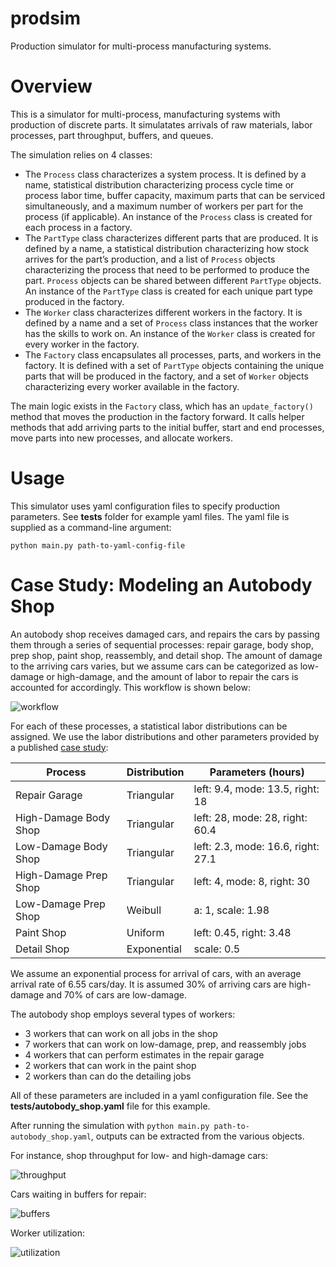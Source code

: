 # prodsim

Production simulator for multi-process manufacturing systems.

# Overview

This is a simulator for multi-process, manufacturing systems with production of discrete parts. It simulatates arrivals of raw materials, labor processes, part throughput, buffers, and queues. 

The simulation relies on 4 classes:

- The ```Process``` class characterizes a system process. It is defined by a name, statistical distribution characterizing process cycle time or process labor time, buffer capacity, maximum parts that can be serviced simultaneously, and a maximum number of workers per part for the process (if applicable). An instance of the ```Process``` class is created for each process in a factory.
- The ```PartType``` class characterizes different parts that are produced. It is defined by a name, a statistical distribution characterizing how stock arrives for the part’s production, and a list of ```Process``` objects characterizing the process that need to be performed to produce the part. ```Process``` objects can be shared between different ```PartType``` objects. An instance of the ```PartType``` class is created for each unique part type produced in the factory.
- The ```Worker``` class characterizes different workers in the factory. It is defined by a name and a set of ```Process``` class instances that the worker has the skills to work on. An instance of the ```Worker``` class is created for every worker in the factory. 
- The ```Factory``` class encapsulates all processes, parts, and workers in the factory. It is defined with a set of ```PartType``` objects containing the unique parts that will be produced in the factory, and a set of ```Worker``` objects characterizing every worker available in the factory. 

The main logic exists in the ```Factory``` class, which has an ```update_factory()``` method that moves the production in the factory forward. It calls helper methods that add arriving parts to the initial buffer, start and end processes, move parts into new processes, and allocate workers. 

# Usage

 This simulator uses yaml configuration files to specify production parameters. See **tests** folder for example yaml files. The yaml file is supplied as a command-line argument:

```python main.py path-to-yaml-config-file```

# Case Study: Modeling an Autobody Shop

An autobody shop receives damaged cars, and repairs the cars by passing them through a series of sequential processes: repair garage, body shop, prep shop, paint shop, reassembly, and detail shop. The amount of damage to the arriving cars varies, but we assume cars can be categorized as low-damage or high-damage, and the amount of labor to repair the cars is accounted for accordingly. This workflow is shown below:

![workflow](assets/workflow.png)

For each of these processes, a statistical labor distributions can be assigned. We use the labor distributions and other parameters provided by a published [case study](https://www.proquest.com/docview/1622299233):

| Process      | Distribution| Parameters (hours)|
| -----------  | ----------- | ----------- |
| Repair Garage| Triangular  | left: 9.4, mode: 13.5, right: 18|
| High-Damage Body Shop| Triangular  | left: 28, mode: 28, right: 60.4|
| Low-Damage Body Shop| Triangular  | left: 2.3, mode: 16.6, right: 27.1|
| High-Damage Prep Shop| Triangular  | left: 4, mode: 8, right: 30|
| Low-Damage Prep Shop| Weibull  | a: 1, scale: 1.98|
| Paint Shop | Uniform  | left: 0.45, right: 3.48|
| Detail Shop| Exponential  | scale: 0.5|

We assume an exponential process for arrival of cars, with an average arrival rate of 6.55 cars/day. It is assumed 30% of arriving cars are high-damage and 70% of cars are low-damage.

The autobody shop employs several types of workers:
- 3 workers that can work on all jobs in the shop
- 7 workers that can work on low-damage, prep, and reassembly jobs
- 4 workers that can perform estimates in the repair garage
- 2 workers that can work in the paint shop
- 2 workers than can do the detailing jobs

All of these parameters are included in a yaml configuration file. See the **tests/autobody_shop.yaml** file for this example.

After running the simulation with ```python main.py path-to-autobody_shop.yaml```, outputs can be extracted from the various objects.

For instance, shop throughput for low- and high-damage cars:

![throughput](assets/throughput.png)

Cars waiting in buffers for repair:

![buffers](assets/buffers.png)

Worker utilization:

![utilization](assets/utilization.png)